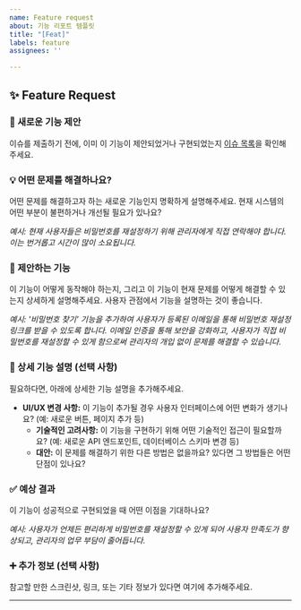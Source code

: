 ```yaml
---
name: Feature request
about: 기능 리포트 템플릿
title: "[Feat]"
labels: feature
assignees: ''

---
```


## ✨ Feature Request

### 🚀 새로운 기능 제안

이슈를 제출하기 전에, 이미 이 기능이 제안되었거나
구현되었는지 [이슈 목록](https://www.google.com/search?q=https://github.com/YOUR_USERNAME/YOUR_REPOSITORY_NAME/issues)을 확인해주세요.

### 💡 어떤 문제를 해결하나요?

어떤 문제를 해결하고자 하는 새로운 기능인지 명확하게 설명해주세요. 현재 시스템의 어떤 부분이 불편하거나 개선될 필요가 있나요?

*예시: 현재 사용자들은 비밀번호를 재설정하기 위해 관리자에게 직접 연락해야 합니다. 이는 번거롭고 시간이 많이 소요됩니다.*

### 🎯 제안하는 기능

이 기능이 어떻게 동작해야 하는지, 그리고 이 기능이 현재 문제를 어떻게 해결할 수 있는지 상세하게 설명해주세요. 사용자 관점에서 기능을 설명하는 것이 좋습니다.

*예시: '비밀번호 찾기' 기능을 추가하여 사용자가 등록된 이메일을 통해 비밀번호 재설정 링크를 받을 수 있도록 합니다. 이메일 인증을 통해 보안을 강화하고, 사용자가 직접 비밀번호를 재설정할 수 있게 함으로써 관리자의 개입 없이 문제를 해결할 수 있습니다.*

### 📝 상세 기능 설명 (선택 사항)

필요하다면, 아래에 상세한 기능 설명을 추가해주세요.

* **UI/UX 변경 사항:** 이 기능이 추가될 경우 사용자 인터페이스에 어떤 변화가 생기나요? (예: 새로운 버튼, 페이지 추가 등)
    * **기술적인 고려사항:** 이 기능을 구현하기 위해 어떤 기술적인 접근이 필요할까요? (예: 새로운 API 엔드포인트, 데이터베이스 스키마 변경 등)
    * **대안:** 이 문제를 해결하기 위한 다른 방법은 없을까요? 있다면 그 방법들은 어떤 단점이 있나요?

### ✅ 예상 결과

이 기능이 성공적으로 구현되었을 때 어떤 이점을 기대하나요?

*예시: 사용자가 언제든 편리하게 비밀번호를 재설정할 수 있게 되어 사용자 만족도가 향상되고, 관리자의 업무 부담이 줄어듭니다.*

### ➕ 추가 정보 (선택 사항)

참고할 만한 스크린샷, 링크, 또는 기타 정보가 있다면 여기에 추가해주세요.

-----
